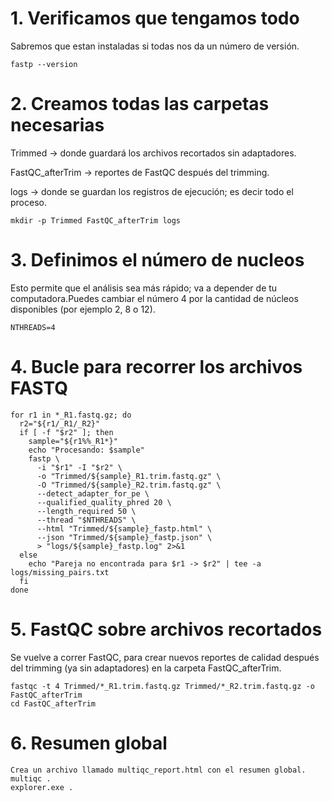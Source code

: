 # 1. Verificamos que tengamos todo
Sabremos que estan instaladas si todas nos da un número de versión.
```
fastp --version
```
# 2. Creamos todas las carpetas necesarias
Trimmed → donde guardará los archivos recortados sin adaptadores.

FastQC_afterTrim → reportes de FastQC después del trimming.

logs → donde se guardan los registros de ejecución; es decir todo el proceso.
```
mkdir -p Trimmed FastQC_afterTrim logs
```
# 3. Definimos el número de nucleos
Esto permite que el análisis sea más rápido; va a depender de tu computadora.Puedes cambiar el número 4 por la cantidad de núcleos disponibles (por ejemplo 2, 8 o 12).
```
NTHREADS=4
```
# 4. Bucle para recorrer los archivos FASTQ
```
for r1 in *_R1.fastq.gz; do
  r2="${r1/_R1/_R2}"
  if [ -f "$r2" ]; then
    sample="${r1%%_R1*}"
    echo "Procesando: $sample"
    fastp \
      -i "$r1" -I "$r2" \
      -o "Trimmed/${sample}_R1.trim.fastq.gz" \
      -O "Trimmed/${sample}_R2.trim.fastq.gz" \
      --detect_adapter_for_pe \
      --qualified_quality_phred 20 \
      --length_required 50 \
      --thread "$NTHREADS" \
      --html "Trimmed/${sample}_fastp.html" \
      --json "Trimmed/${sample}_fastp.json" \
      > "logs/${sample}_fastp.log" 2>&1
  else
    echo "Pareja no encontrada para $r1 -> $r2" | tee -a logs/missing_pairs.txt
  fi
done
```
# 5. FastQC sobre archivos recortados
Se vuelve a correr FastQC, para crear nuevos reportes de calidad después del trimming (ya sin adaptadores) en la carpeta FastQC_afterTrim.
```
fastqc -t 4 Trimmed/*_R1.trim.fastq.gz Trimmed/*_R2.trim.fastq.gz -o FastQC_afterTrim
cd FastQC_afterTrim
```
# 6. Resumen global
```
Crea un archivo llamado multiqc_report.html con el resumen global.
multiqc .
explorer.exe .
```
